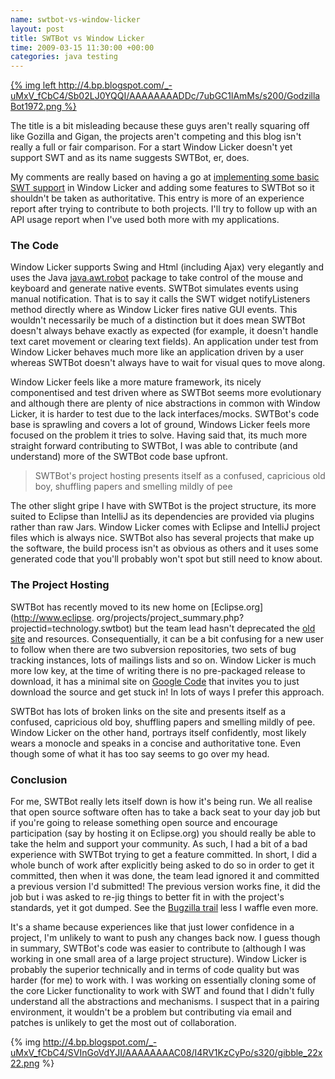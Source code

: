 ```yaml
---
name: swtbot-vs-window-licker
layout: post
title: SWTBot vs Window Licker
time: 2009-03-15 11:30:00 +00:00
categories: java testing
---
```


[{% img left http://4.bp.blogspot.com/_-uMxV_fCbC4/Sb02LJ0YQQI/AAAAAAAADDc/7ubGC1lAmMs/s200/GodzillaBot1972.png %}](http://4.bp.blogspot.com/_-uMxV_fCbC4/Sb02LJ0YQQI/AAAAAAAADDc/7ubGC1lAmMs/s1600-h/GodzillaBot1972.png)

The title is a bit misleading because these guys aren't really squaring off like Gozilla and Gigan,
the projects aren't competing and this blog isn't really a full or fair comparison. For a start Window Licker doesn't yet support SWT and as its name suggests SWTBot, er, does.
  
My comments are really based on having a go at [implementing some basic SWT support](http://groups.google.com/group/windowlicker-users/browse_thread/thread/6fb792261a9cd1e7) in Window Licker and adding some
features to SWTBot so it shouldn't be taken as authoritative. This entry is
more of an experience report after trying to contribute to both projects. I'll
try to follow up with an API usage report when I've used both more with my
applications.

<!-- more -->

### The Code

  
Window Licker supports Swing and Html (including Ajax) very elegantly and uses
the Java
[java.awt.robot](http://java.sun.com/j2se/1.4.2/docs/api/java/awt/Robot.html)
package to take control of the mouse and keyboard and generate native events.
SWTBot simulates events using manual notification. That is to say it calls the
SWT widget notifyListeners method directly where as Window Licker fires native
GUI events. This wouldn't necessarily be much of a distinction but it does
mean SWTBot doesn't always behave exactly as expected (for example, it doesn't
handle text caret movement or clearing text fields). An application under test
from Window Licker behaves much more like an application driven by a user
whereas SWTBot doesn't always have to wait for visual ques to move along.

  
Window Licker feels like a more mature framework, its nicely componentised and
test driven where as SWTBot seems more evolutionary and although there are
plenty of nice abstractions in common with Window Licker, it is harder to test
due to the lack interfaces/mocks. SWTBot's code base is sprawling and covers a
lot of ground, Windows Licker feels more focused on the problem it tries to
solve. Having said that, its much more straight forward contributing to
SWTBot, I was able to contribute (and understand) more of the SWTBot code base
upfront.

  

> SWTBot's project hosting presents itself as a confused, capricious old boy,
shuffling papers and smelling mildly of pee

  
The other slight gripe I have with SWTBot is the project structure, its more
suited to Eclipse than IntelliJ as its dependencies are provided via plugins
rather than raw Jars. Window Licker comes with Eclipse and IntelliJ project
files which is always nice. SWTBot also has several projects that make up the
software, the build process isn't as obvious as others and it uses some
generated code that you'll probably won't spot but still need to know about.

  

### The Project Hosting

  
SWTBot has recently moved to its new home on [Eclipse.org](http://www.eclipse.
org/projects/project_summary.php?projectid=technology.swtbot) but the team
lead hasn't deprecated the [old site](http://swtbot.sourceforge.net/index.html) and resources.
Consequentially, it can be a bit confusing for a new user to follow when there
are two subversion repositories, two sets of bug tracking instances, lots of
mailings lists and so on. Window Licker is much more low key, at the time of
writing there is no pre-packaged release to download, it has a minimal site on
[Google Code](http://code.google.com/p/windowlicker/) that invites you to just
download the source and get stuck in! In lots of ways I prefer this approach.

  
SWTBot has lots of broken links on the site and presents itself as a confused,
capricious old boy, shuffling papers and smelling mildly of pee. Window Licker
on the other hand, portrays itself confidently, most likely wears a monocle
and speaks in a concise and authoritative tone. Even though some of what it
has too say seems to go over my head.

  

### Conclusion

  
For me, SWTBot really lets itself down is how it's being run. We all realise
that open source software often has to take a back seat to your day job but if
you're going to release something open source and encourage participation (say
by hosting it on Eclipse.org) you should really be able to take the helm and
support your community. As such, I had a bit of a bad experience with SWTBot
trying to get a feature committed. In short, I did a whole bunch of work after
explicitly being asked to do so in order to get it committed, then when it was
done, the team lead ignored it and committed a previous version I'd submitted!
The previous version works fine, it did the job but i was asked to re-jig
things to better fit in with the project's standards, yet it got dumped. See
the [Bugzilla trail](https://bugs.eclipse.org/bugs/show_bug.cgi?id=259860#c28)
less I waffle even more.

  
It's a shame because experiences like that just lower confidence in a project,
I'm unlikely to want to push any changes back now. I guess though in summary,
SWTBot's code was easier to contribute to (although I was working in one small
area of a large project structure). Window Licker is probably the superior
technically and in terms of code quality but was harder (for me) to work with.
I was working on essentially cloning some of the core Licker functionality to
work with SWT and found that I didn't fully understand all the abstractions
and mechanisms. I suspect that in a pairing environment, it wouldn't be a
problem but contributing via email and patches is unlikely to get the most out
of collaboration.

  

{% img http://4.bp.blogspot.com/_-uMxV_fCbC4/SVInGoVdYJI/AAAAAAAAC08/I4RV1KzCyPo/s320/gibble_22x22.png %}

